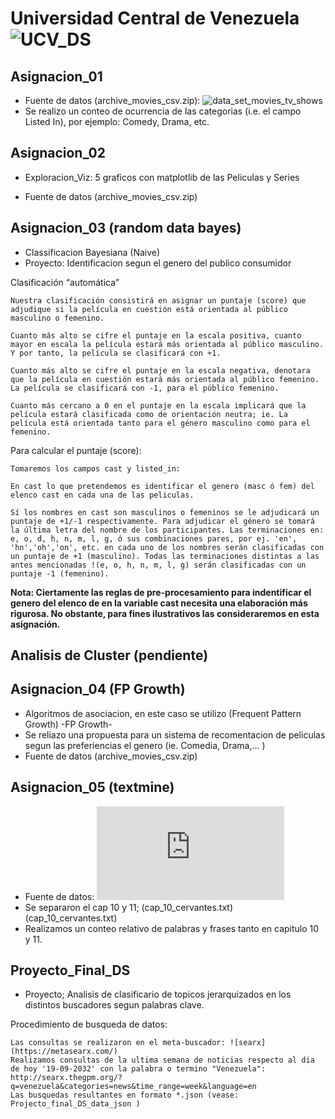 # Universidad Central de Venezuela ![UCV_DS](https://compex.ciens.ucv.ve/producto/ciencia-de-los-datos/ "link Diplomado")  

## Asignacion_01   
   * Fuente de datos (archive_movies_csv.zip): ![data_set_movies_tv_shows](https://www.kaggle.com/datasets/krishnaraj30/movies-and-tv-shows)
   * Se realizo un conteo de ocurrencia de las categorias (i.e. el campo Listed In), por ejemplo: Comedy, Drama, etc.

## Asignacion_02
   * Exploracion_Viz: 5 graficos con matplotlib  de las Peliculas y Series

   * Fuente de datos (archive_movies_csv.zip)

## Asignacion_03 (random data bayes)
   * Classificacion Bayesiana (Naive)
   * Proyecto: Identificacion segun el genero del publico consumidor 

   Clasificación “automática”

    Nuestra clasificación consistirá en asignar un puntaje (score) que adjudique si la película en cuestión está orientada al público masculino o femenino.

    Cuanto más alto se cifre el puntaje en la escala positiva, cuanto mayor en escala la película estará más orientada al público masculino. Y por tanto, la película se clasificará con +1.

    Cuanto más alto se cifre el puntaje en la escala negativa, denotara que la película en cuestión estará más orientada al público femenino. La película se clasificará con -1, para el público femenino.

    Cuanto más cercano a 0 en el puntaje en la escala implicará que la película estará clasificada como de orientación neutra; ie. La película está orientada tanto para el género masculino como para el femenino.

Para calcular el puntaje (score):

    Tomaremos los campos cast y listed_in:

    En cast lo que pretendemos es identificar el genero (masc ó fem) del elenco cast en cada una de las peliculas.

    Sí los nombres en cast son masculinos o femeninos se le adjudicará un puntaje de +1/-1 respectivamente. Para adjudicar el género se tomará la última letra del nombre de los participantes. Las terminaciones en: e, o, d, h, n, m, l, g, ó sus combinaciones pares, por ej. 'en', 'hn','oh','on', etc. en cada uno de los nombres serán clasificadas con un puntaje de +1 (masculino). Todas las terminaciones distintas a las antes mencionadas !(e, o, h, n, m, l, g) serán clasificadas con un puntaje -1 (femenino).

**Nota: Ciertamente las reglas de pre-procesamiento para indentificar el genero del elenco de en la variable cast necesita una elaboración más rigurosa. No obstante, para fines ilustrativos las consideraremos en esta asignación.** 

## Analisis de Cluster (pendiente)



## Asignacion_04 (FP Growth)
   * Algoritmos de asociacion, en este caso se utilizo (Frequent Pattern Growth) -FP Growth-
   * Se reliazo una propuesta para un sistema de recomentacion de peliculas segun las preferiencias el genero (ie. Comedia, Drama,... )
   * Fuente de datos (archive_movies_csv.zip)

## Asignacion_05 (textmine)
   * Fuente de datos: ![Miguel de Cervantes - El Quijote - ](https://www.gutenberg.org/cache/epub/15115/pg15115.txt)
   * Se separaron el cap 10 y 11; (cap_10_cervantes.txt) (cap_10_cervantes.txt)
   * Realizamos un conteo relativo de palabras y frases tanto en capitulo 10 y 11.   

## Proyecto_Final_DS
   * Proyecto; Analisis de clasificario de topicos jerarquizados en los distintos buscadores segun palabras clave. 
   
   Procedimiento de busqueda de datos:

    Las consultas se realizaron en el meta-buscador: ![searx](https://metasearx.com/)
    Realizamos consultas de la ultima semana de noticias respecto al dia de hoy '19-09-2032' con la palabra o termino "Venezuela": http://searx.thegpm.org/?q=venezuela&categories=news&time_range=week&language=en
    Las busquedas resultantes en formato *.json (vease: Projecto_final_DS_data_json )



